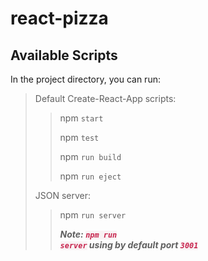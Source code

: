 # react-pizza

## Available Scripts

In the project directory, you can run:


>Default Create-React-App scripts:
>>  npm `start`
>>
>>  npm `test`
>>
>>  npm `run build`
>>
>>  npm `run eject`
>
> JSON server:
>> npm `run server`
>>
>>***Note: <code style="color: #c7254e;background-color: #f9f2f4;">npm run server</code> using by default port <code style="color: #c7254e;background-color: #f9f2f4;">3001</code>***